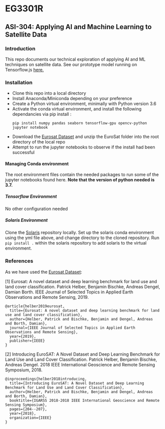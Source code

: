 # EG3301R

## ASI-304: Applying AI and Machine Learning to Satellite Data

### Introduction
This repo documents our technical exploration of applying AI and ML techniques on satellite data. See our prototype model running on Tensorflow.js [here.](http://downloadedfromspace.herokuapp.com/)

### Installation

* Clone this repo into a local directory
* Install Anaconda/Miniconda depending on your preference
* Create a Python virtual environment, minimally with Python version 3.6
* Activate the conda virtual environment, and install the following dependancies via pip install : 
  ``` 
  pip install numpy pandas seaborn tensorflow-gpu opencv-python jupyter notebook
  ```
* Download the [Eurosat Dataset](https://github.com/phelber/EuroSAT) and unzip the EuroSat folder into the root directory of the local repo
* Attempt to run the jupyter notebooks to observe if the install had been successful

#### Managing Conda environment
The root environment files contain the needed packages to run some of the jupyter notebooks found here. **Note that the version of python needed is 3.7.**

##### Tensorflow Environment
No other configuration needed

##### Solaris Environment
Clone the [Solaris](https://github.com/CosmiQ/solaris) repository locally. Set up the solaris conda environment using the yml file above, and change directory to the cloned repository. Run ```pip install .``` within the solaris repository to add solaris to the virtual environment.

### References

As we have used the [Eurosat Dataset](https://github.com/phelber/EuroSAT): 

[1] Eurosat: A novel dataset and deep learning benchmark for land use and land cover classification. Patrick Helber, Benjamin Bischke, Andreas Dengel, Damian Borth. IEEE Journal of Selected Topics in Applied Earth Observations and Remote Sensing, 2019.

```
@article{helber2019eurosat,
  title={Eurosat: A novel dataset and deep learning benchmark for land use and land cover classification},
  author={Helber, Patrick and Bischke, Benjamin and Dengel, Andreas and Borth, Damian},
  journal={IEEE Journal of Selected Topics in Applied Earth Observations and Remote Sensing},
  year={2019},
  publisher={IEEE}
}
```

[2] Introducing EuroSAT: A Novel Dataset and Deep Learning Benchmark for Land Use and Land Cover Classification. Patrick Helber, Benjamin Bischke, Andreas Dengel. 2018 IEEE International Geoscience and Remote Sensing Symposium, 2018.

```
@inproceedings{helber2018introducing,
  title={Introducing EuroSAT: A Novel Dataset and Deep Learning Benchmark for Land Use and Land Cover Classification},
  author={Helber, Patrick and Bischke, Benjamin and Dengel, Andreas and Borth, Damian},
  booktitle={IGARSS 2018-2018 IEEE International Geoscience and Remote Sensing Symposium},
  pages={204--207},
  year={2018},
  organization={IEEE}
}
```
